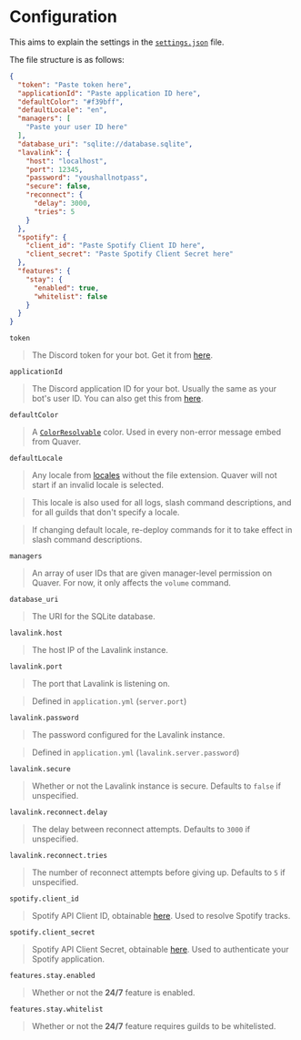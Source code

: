# Configuration
This aims to explain the settings in the [`settings.json`](settings.json) file.

The file structure is as follows:
```json
{
  "token": "Paste token here",
  "applicationId": "Paste application ID here",
  "defaultColor": "#f39bff",
  "defaultLocale": "en",
  "managers": [
    "Paste your user ID here"
  ],
  "database_uri": "sqlite://database.sqlite",
  "lavalink": {
    "host": "localhost",
    "port": 12345,
    "password": "youshallnotpass",
    "secure": false,
    "reconnect": {
      "delay": 3000,
      "tries": 5
    }
  },
  "spotify": {
    "client_id": "Paste Spotify Client ID here",
    "client_secret": "Paste Spotify Client Secret here"
  },
  "features": {
    "stay": {
      "enabled": true,
      "whitelist": false
    }
  }
}
```

`token`
> The Discord token for your bot. Get it from [here](https://discord.com/developers/applications).

`applicationId`
> The Discord application ID for your bot. Usually the same as your bot's user ID. You can also get this from [here](https://discord.com/developers/applications).

`defaultColor`
> A [`ColorResolvable`](https://discord.js.org/#/docs/main/stable/typedef/ColorResolvable) color. Used in every non-error message embed from Quaver.

`defaultLocale`
> Any locale from [locales](locales) without the file extension. Quaver will not start if an invalid locale is selected.

> This locale is also used for all logs, slash command descriptions, and for all guilds that don't specify a locale.

> If changing default locale, re-deploy commands for it to take effect in slash command descriptions.

`managers`
> An array of user IDs that are given manager-level permission on Quaver. For now, it only affects the `volume` command.

`database_uri`
> The URI for the SQLite database.

`lavalink.host`
> The host IP of the Lavalink instance.

`lavalink.port`
> The port that Lavalink is listening on.

> Defined in `application.yml` (`server.port`)

`lavalink.password`
> The password configured for the Lavalink instance.

> Defined in `application.yml` (`lavalink.server.password`)

`lavalink.secure`
> Whether or not the Lavalink instance is secure. Defaults to `false` if unspecified.

`lavalink.reconnect.delay`
> The delay between reconnect attempts. Defaults to `3000` if unspecified.

`lavalink.reconnect.tries`
> The number of reconnect attempts before giving up. Defaults to `5` if unspecified.

`spotify.client_id`
> Spotify API Client ID, obtainable [here](https://developer.spotify.com/dashboard/applications). Used to resolve Spotify tracks.

`spotify.client_secret`
> Spotify API Client Secret, obtainable [here](https://developer.spotify.com/dashboard/applications). Used to authenticate your Spotify application.

`features.stay.enabled`
> Whether or not the **24/7** feature is enabled.

`features.stay.whitelist`
> Whether or not the **24/7** feature requires guilds to be whitelisted.
